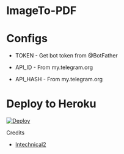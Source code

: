 # ImageTo-PDF

# Configs

- TOKEN - Get bot token from @BotFather

- API_ID - From my.telegram.org

- API_HASH - From my.telegram.org

# Deploy to Heroku

[![Deploy](https://www.herokucdn.com/deploy/button.svg)](https://heroku.com/deploy?template=https://github.com/Sadew451/ImageTo-PDF)

Credits 

- [lntechnical2](https://github.com/lntechnical2/)
